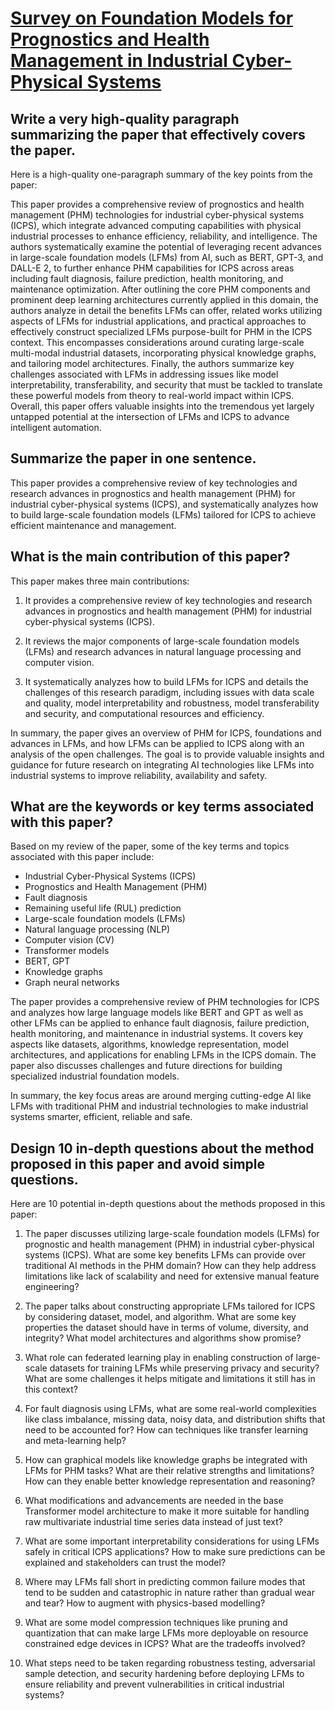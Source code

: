# [Survey on Foundation Models for Prognostics and Health Management in   Industrial Cyber-Physical Systems](https://arxiv.org/abs/2312.06261)

## Write a very high-quality paragraph summarizing the paper that effectively covers the paper.

 Here is a high-quality one-paragraph summary of the key points from the paper:

This paper provides a comprehensive review of prognostics and health management (PHM) technologies for industrial cyber-physical systems (ICPS), which integrate advanced computing capabilities with physical industrial processes to enhance efficiency, reliability, and intelligence. The authors systematically examine the potential of leveraging recent advances in large-scale foundation models (LFMs) from AI, such as BERT, GPT-3, and DALL-E 2, to further enhance PHM capabilities for ICPS across areas including fault diagnosis, failure prediction, health monitoring, and maintenance optimization. After outlining the core PHM components and prominent deep learning architectures currently applied in this domain, the authors analyze in detail the benefits LFMs can offer, related works utilizing aspects of LFMs for industrial applications, and practical approaches to effectively construct specialized LFMs purpose-built for PHM in the ICPS context. This encompasses considerations around curating large-scale multi-modal industrial datasets, incorporating physical knowledge graphs, and tailoring model architectures. Finally, the authors summarize key challenges associated with LFMs in addressing issues like model interpretability, transferability, and security that must be tackled to translate these powerful models from theory to real-world impact within ICPS. Overall, this paper offers valuable insights into the tremendous yet largely untapped potential at the intersection of LFMs and ICPS to advance intelligent automation.


## Summarize the paper in one sentence.

 This paper provides a comprehensive review of key technologies and research advances in prognostics and health management (PHM) for industrial cyber-physical systems (ICPS), and systematically analyzes how to build large-scale foundation models (LFMs) tailored for ICPS to achieve efficient maintenance and management.


## What is the main contribution of this paper?

 This paper makes three main contributions:

1) It provides a comprehensive review of key technologies and research advances in prognostics and health management (PHM) for industrial cyber-physical systems (ICPS). 

2) It reviews the major components of large-scale foundation models (LFMs) and research advances in natural language processing and computer vision.

3) It systematically analyzes how to build LFMs for ICPS and details the challenges of this research paradigm, including issues with data scale and quality, model interpretability and robustness, model transferability and security, and computational resources and efficiency.

In summary, the paper gives an overview of PHM for ICPS, foundations and advances in LFMs, and how LFMs can be applied to ICPS along with an analysis of the open challenges. The goal is to provide valuable insights and guidance for future research on integrating AI technologies like LFMs into industrial systems to improve reliability, availability and safety.


## What are the keywords or key terms associated with this paper?

 Based on my review of the paper, some of the key terms and topics associated with this paper include:

- Industrial Cyber-Physical Systems (ICPS)
- Prognostics and Health Management (PHM) 
- Fault diagnosis
- Remaining useful life (RUL) prediction  
- Large-scale foundation models (LFMs)
- Natural language processing (NLP)
- Computer vision (CV) 
- Transformer models
- BERT, GPT
- Knowledge graphs
- Graph neural networks

The paper provides a comprehensive review of PHM technologies for ICPS and analyzes how large language models like BERT and GPT as well as other LFMs can be applied to enhance fault diagnosis, failure prediction, health monitoring, and maintenance in industrial systems. It covers key aspects like datasets, algorithms, knowledge representation, model architectures, and applications for enabling LFMs in the ICPS domain. The paper also discusses challenges and future directions for building specialized industrial foundation models.

In summary, the key focus areas are around merging cutting-edge AI like LFMs with traditional PHM and industrial technologies to make industrial systems smarter, efficient, reliable and safe.


## Design 10 in-depth questions about the method proposed in this paper and avoid simple questions.

 Here are 10 potential in-depth questions about the methods proposed in this paper:

1) The paper discusses utilizing large-scale foundation models (LFMs) for prognostic and health management (PHM) in industrial cyber-physical systems (ICPS). What are some key benefits LFMs can provide over traditional AI methods in the PHM domain? How can they help address limitations like lack of scalability and need for extensive manual feature engineering?

2) The paper talks about constructing appropriate LFMs tailored for ICPS by considering dataset, model, and algorithm. What are some key properties the dataset should have in terms of volume, diversity, and integrity? What model architectures and algorithms show promise?  

3) What role can federated learning play in enabling construction of large-scale datasets for training LFMs while preserving privacy and security? What are some challenges it helps mitigate and limitations it still has in this context?

4) For fault diagnosis using LFMs, what are some real-world complexities like class imbalance, missing data, noisy data, and distribution shifts that need to be accounted for? How can techniques like transfer learning and meta-learning help?

5) How can graphical models like knowledge graphs be integrated with LFMs for PHM tasks? What are their relative strengths and limitations? How can they enable better knowledge representation and reasoning?  

6) What modifications and advancements are needed in the base Transformer model architecture to make it more suitable for handling raw multivariate industrial time series data instead of just text?  

7) What are some important interpretability considerations for using LFMs safely in critical ICPS applications? How to make sure predictions can be explained and stakeholders can trust the model?

8) Where may LFMs fall short in predicting common failure modes that tend to be sudden and catastrophic in nature rather than gradual wear and tear? How to augment with physics-based modelling?

9) What are some model compression techniques like pruning and quantization that can make large LFMs more deployable on resource constrained edge devices in ICPS? What are the tradeoffs involved?

10) What steps need to be taken regarding robustness testing, adversarial sample detection, and security hardening before deploying LFMs to ensure reliability and prevent vulnerabilities in critical industrial systems?
